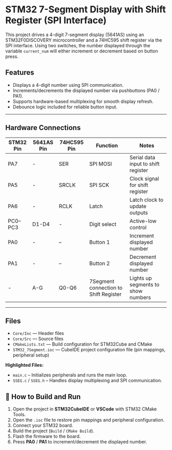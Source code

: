 # STM32 7-Segment Display with Shift Register (SPI Interface)

This project drives a 4-digit 7-segment display (5641AS) using an STM32F0DISCOVERY microcontroller
and a 74HC595 shift register via the SPI interface. Using two switches, the number displayed
through the variable `current_num` will either increment or decrement based on button press.

## Features
- Displays a 4-digit number using SPI communication.
- Increments/decrements the displayed number via pushbuttons (PA0 / PA1).
- Supports hardware-based multiplexing for smooth display refresh.
- Debounce logic included for reliable button input.

---

## Hardware Connections

| STM32 Pin | 5641AS Pin | 74HC595 Pin | Function | Notes |
|-----------|------------|-------------|----------|-------|
| PA7       | -         | SER         | SPI MOSI | Serial data input to shift register |
| PA5       | -         | SRCLK       | SPI SCK  | Clock signal for shift register |
| PA6       | -         | RCLK        | Latch    | Latch clock to update outputs |
| PC0–PC3   | D1-D4     | -           | Digit select | Active-low control     |
| PA0       | -         | –           | Button 1 | Increment displayed number |
| PA1       | -         | –           | Button 2 | Decrement displayed number |
| -         | A-G       | Q0-Q6       | 7Segment connection to Shift Register | Lights up segments to show numbers |
---

## Files

- `Core/Inc` — Header files
- `Core/Src` — Source files
- `CMakeLists.txt` — Build configuration for STM32Cube and CMake
- `STM32_7Segment.ioc` — CubeIDE project configuration file (pin mappings, peripheral setup)

**Highlighted Files:**
- `main.c` – Initializes peripherals and runs the main loop.
- `SSEG.c` / `SSEG.h` – Handles display multiplexing and SPI communication.

## 🔧 How to Build and Run

1. Open the project in **STM32CubeIDE** or **VSCode** with STM32 CMake Tools.
2. Open the `.ioc` file to restore pin mappings and peripheral configuration.
3. Connect your STM32 board.
4. Build the project (`Build` / `CMake Build`).
5. Flash the firmware to the board.
6. Press **PA0** / **PA1** to increment/decrement the displayed number.

